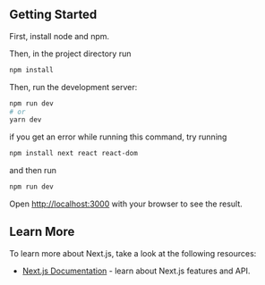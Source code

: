 

## Getting Started
First, install node and npm.

Then, in the project directory run 

```bash
npm install
```

Then, run the development server:

```bash
npm run dev
# or
yarn dev
```
if you get an error while running this command, try running 
```bash
npm install next react react-dom
```
and then run 
```bash
npm run dev
```
Open [http://localhost:3000](http://localhost:3000) with your browser to see the result.

## Learn More

To learn more about Next.js, take a look at the following resources:

- [Next.js Documentation](https://nextjs.org/docs) - learn about Next.js features and API.


